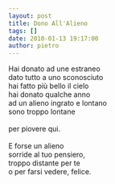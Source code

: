 ```yaml
---
layout: post
title: Dono All'Alieno
tags: []
date: 2010-01-13 19:17:00
author: pietro
---
```

Hai donato ad une estraneo<br/>dato tutto a uno sconosciuto<br/>hai fatto più bello il cielo<br/>hai donato qualche anno<br/>ad un alieno ingrato e lontano<br/>sono troppo lontane<br/><br/>per piovere qui.<br/><br/>E forse un alieno<br/>sorride al tuo pensiero,<br/>troppo distante per te<br/>o per farsi vedere, felice.
